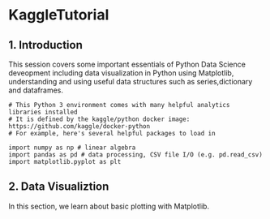 # KaggleTutorial




<h2>1. Introduction </h2>
<div>This session covers some important essentials of Python Data Science deveopment including data visualization in Python
using Matplotlib, understanding and using useful data structures such as series,dictionary and dataframes.



```
# This Python 3 environment comes with many helpful analytics libraries installed
# It is defined by the kaggle/python docker image: https://github.com/kaggle/docker-python
# For example, here's several helpful packages to load in 

import numpy as np # linear algebra
import pandas as pd # data processing, CSV file I/O (e.g. pd.read_csv)
import matplotlib.pyplot as plt 
```



<h2>2. Data Visualiztion</h2>

In this section, we learn about basic plotting with Matplotlib.
</div>


